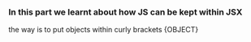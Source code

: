 ### In this part we learnt about how JS can be kept within JSX
the way is to put objects within curly brackets {OBJECT}